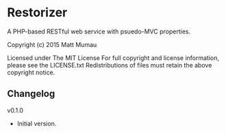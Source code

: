 # Restorizer

A PHP-based RESTful web service with psuedo-MVC properties.

Copyright (c) 2015 Matt Mumau

Licensed under The MIT License
For full copyright and license information, please see the LICENSE.txt
Redistributions of files must retain the above copyright notice.

## Changelog

v0.1.0
* Initial version.





